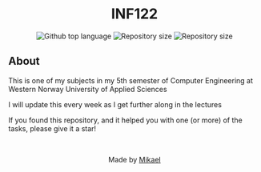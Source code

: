 <h1 align="center">INF122</h1>

<p align="center">
  <img alt="Github top language" src="https://img.shields.io/github/languages/top/aare-mikael/INF122?color=orange">

  <img alt="Repository size" src="https://img.shields.io/github/last-commit/aare-mikael/inf122">

  <img alt="Repository size" src="https://img.shields.io/github/repo-size/aare-mikael/inf122">
</p>


## About

This is one of my subjects in my 5th semester of Computer Engineering at Western Norway University of Applied Sciences

I will update this every week as I get further along in the lectures

If you found this repository, and it helped you with one (or more) of the tasks, please give it a star!

<br/>

<p align="center">
Made by <a href="https://github.com/aare-mikael" target="_blank">Mikael</a>
</p>
